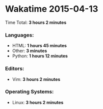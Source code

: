 # Wakatime 2015-04-13

Time Total: **3 hours 2 minutes**

### Languages:
- HTML: **1 hours 45 minutes** 
- Other: **3 minutes** 
- Python: **1 hours 12 minutes** 

### Editors:
- Vim: **3 hours 2 minutes** 

### Operating Systems:
- Linux: **3 hours 2 minutes** 

